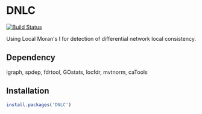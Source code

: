 # DNLC 
[![Build Status](https://travis-ci.org/yaolu/DNLC.svg?branch=master)](https://travis-ci.org/yaolu/DNLC)

Using Local Moran's I for detection of differential network local consistency.

## Dependency
igraph, spdep, fdrtool, GOstats, locfdr, mvtnorm, caTools

## Installation
```r
install.packages('DNLC')
